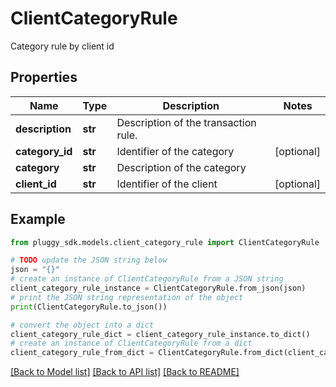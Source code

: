 # ClientCategoryRule

Category rule by client id

## Properties

Name | Type | Description | Notes
------------ | ------------- | ------------- | -------------
**description** | **str** | Description of the transaction rule. | 
**category_id** | **str** | Identifier of the category | [optional] 
**category** | **str** | Description of the category | 
**client_id** | **str** | Identifier of the client | [optional] 

## Example

```python
from pluggy_sdk.models.client_category_rule import ClientCategoryRule

# TODO update the JSON string below
json = "{}"
# create an instance of ClientCategoryRule from a JSON string
client_category_rule_instance = ClientCategoryRule.from_json(json)
# print the JSON string representation of the object
print(ClientCategoryRule.to_json())

# convert the object into a dict
client_category_rule_dict = client_category_rule_instance.to_dict()
# create an instance of ClientCategoryRule from a dict
client_category_rule_from_dict = ClientCategoryRule.from_dict(client_category_rule_dict)
```
[[Back to Model list]](../README.md#documentation-for-models) [[Back to API list]](../README.md#documentation-for-api-endpoints) [[Back to README]](../README.md)


